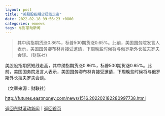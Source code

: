 ```yaml
---
layout: post
title: "美股股指期货短线走高"
date: 2022-02-18 09:56:23 +0800
categories: emnews
tags: 东财滚动新闻
---
```

> 其中纳指期货涨0.86%，标普500期货涨0.65%。此前，美国国务院发言人表示，美国国务卿布林肯接受邀请，下周晚些时候将与俄罗斯外长拉夫罗夫会谈。（财联社）

<p>美股股指期货短线走高，其中纳指期货涨0.86%，标普500期货涨0.65%。此前，美国国务院发言人表示，美国国务卿布林肯接受邀请，下周晚些时候将与俄罗斯外长拉夫罗夫会谈。</p><p class="em_media">（文章来源：财联社）</p>

<http://futures.eastmoney.com/news/1516,202202182280997738.html>

[返回东财滚动新闻](//finews.withounder.com/emnews/)｜[返回首页](//finews.withounder.com/)